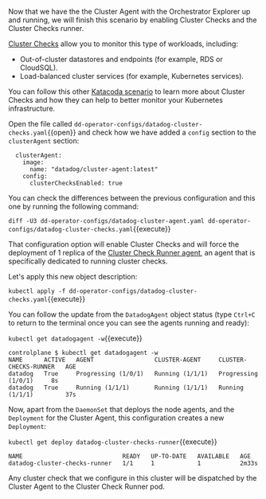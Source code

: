 Now that we have the the Cluster Agent with the Orchestrator Explorer up and running, we will finish this scenario by enabling Cluster Checks and the Cluster Checks runner.

[Cluster Checks](https://docs.datadoghq.com/agent/cluster_agent/clusterchecks/) allow you to monitor this type of workloads, including:

* Out-of-cluster datastores and endpoints (for example, RDS or CloudSQL).
* Load-balanced cluster services (for example, Kubernetes services).

You can follow this other [Katacoda scenario]() to learn more about Cluster Checks and how they can help to better monitor your Kubernetes infrastructure.

Open the file called `dd-operator-configs/datadog-cluster-checks.yaml`{{open}} and check how we have added a `config` section to the `clusterAgent` section:

```
  clusterAgent:
    image:
      name: "datadog/cluster-agent:latest"
    config:
      clusterChecksEnabled: true
```

You can check the differences between the previous configuration and this one by running the following command:

`diff -U3 dd-operator-configs/datadog-cluster-agent.yaml dd-operator-configs/datadog-cluster-checks.yaml`{{execute}}

That configuration option will enable Cluster Checks and will force the deployment of 1 replica of the [Cluster Check Runner agent](https://docs.datadoghq.com/agent/cluster_agent/clusterchecksrunner/?tab=operator), an agent that is specifically dedicated to running cluster checks.

Let's apply this new object description:

`kubectl apply -f dd-operator-configs/datadog-cluster-checks.yaml`{{execute}}

You can follow the update from the `DatadogAgent` object status (type `Ctrl+C` to return to the terminal once you can see the agents running and ready):

`kubectl get datadogagent -w`{{execute}}

```
controlplane $ kubectl get datadogagent -w
NAME      ACTIVE   AGENT                 CLUSTER-AGENT     CLUSTER-CHECKS-RUNNER   AGE
datadog   True     Progressing (1/0/1)   Running (1/1/1)   Progressing (1/0/1)     8s
datadog   True     Running (1/1/1)       Running (1/1/1)   Running (1/1/1)         37s
```

Now, apart from the `DaemonSet` that deploys the node agents, and the `Deployment` for the Cluster Agent, this configuration creates a new `Deployment`:

`kubectl get deploy datadog-cluster-checks-runner`{{execute}}

```
NAME                            READY   UP-TO-DATE   AVAILABLE   AGE
datadog-cluster-checks-runner   1/1     1            1           2m33s
```

Any cluster check that we configure in this cluster will be dispatched by the Cluster Agent to the Cluster Check Runner pod.
